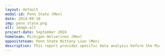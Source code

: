 ```yaml
---
layout: default
modal-id: Penn State (Men)
date: 2014-09-10
img: penn_state.png
alt: image-alt
project-date: September 2024
hometeam: Michigan Wolverines (Men)
oppositeteam: Penn State Nittany Lion (Men)
description: This report provides specific data analysis before the Michigan men's soccer team and penn state men's soccer team
---
```


